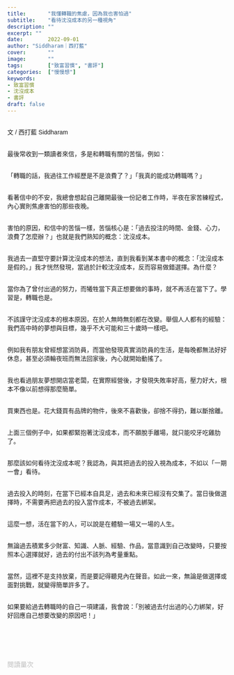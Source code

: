 ```yaml
---
title:       "我懂轉職的焦慮，因為我也害怕過"
subtitle:    "看待沈沒成本的另一種視角"
description: ""
excerpt: ""
date:        2022-09-01
author: "Siddharam｜西打藍"
cover:       ""
image:       ""
tags:        ["致富習慣", "書評"]
categories:  ["慢慢想"]
keywords:
- 致富習慣
- 沈沒成本
- 書評
draft: false
---
```


<article style="font-family: 'Noto Sans TC', '微軟正黑體', sans-serif; font-weight: 300;">

<br>文 / 西打藍 Siddharam<br><br>

最後常收到一類讀者來信，多是和轉職有關的苦惱，例如：<br><br>

「轉職的話，我過往工作經歷是不是浪費了？」「我真的能成功轉職嗎？」<br><br>

看著信中的不安，我總會想起自己離開最後一份記者工作時，半夜在家苦練程式，內心實則焦慮害怕的那些夜晚。<br><br>

害怕的原因，和信中的苦惱一樣，苦惱核心是：「過去投注的時間、金錢、心力，浪費了怎麼辦？」也就是我們熟知的概念：沈沒成本。<br><br>

我過去一直堅守要計算沈沒成本的想法，直到我看到某本書中的概念：「沈沒成本是假的。」我才恍然發現，當過於計較沈沒成本，反而容易做錯選擇。為什麼？<br><br>

當你為了曾付出過的努力，而犧牲當下真正想要做的事時，就不再活在當下了。學習是，轉職也是。<br><br>

不該謹守沈沒成本的根本原因，在於人無時無刻都在改變。舉個人人都有的經驗：我們高中時的夢想與目標，幾乎不大可能和三十歲時一樣吧。<br><br>

例如我有朋友曾經想當消防員，而當他發現真實消防員的生活，是每晚都無法好好休息，甚至必須輪夜班而無法回家後，內心就開始動搖了。<br><br>

我也看過朋友夢想開店當老闆，在實際經營後，才發現失敗率好高，壓力好大，根本不像以前想得那麼簡單。<br><br>

買東西也是。花大錢買有品牌的物件，後來不喜歡後，卻捨不得扔，難以斷捨離。<br><br>

上面三個例子中，如果都緊抱著沈沒成本，而不願脫手離場，就只能咬牙吃雞肋了。<br><br>

那麼該如何看待沈沒成本呢？我認為，與其把過去的投入視為成本，不如以「一期一會」看待。<br><br>

過去投入的時刻，在當下已經本自具足，過去和未來已經沒有交集了。當日後做選擇時，不需要再把過去的投入當作成本，不被過去綁架。<br><br>

這麼一想，活在當下的人，可以說是在體驗一場又一場的人生。<br><br>

無論過去積累多少財富、知識、人脈、經驗、作品，當意識到自己改變時，只要按照本心選擇就好，過去的付出不該列為考量重點。<br><br>

當然，這裡不是支持放棄，而是要記得聽見內在聲音。如此一來，無論是做選擇或面對挑戰，就變得簡單許多了。<br><br>

如果要給過去轉職時的自己一項建議，我會說：「別被過去付出過的心力綁架，好好回應自己想要改變的原因吧！」<br><br>


<br><br><br>

</article>

<div style="color: #bfbfbf; font-size: 15px;" id="busuanzi_container_page_pv">
  閱讀量<span id="busuanzi_value_page_pv"></span>次
</div>

<script src="../../js/post.js"></script>




